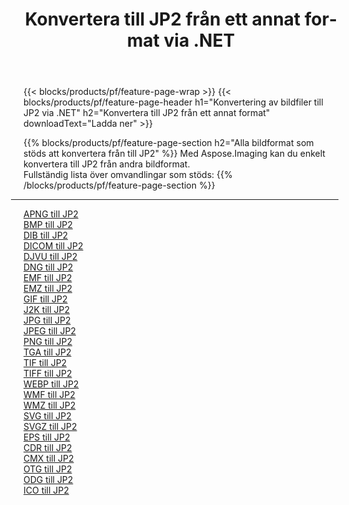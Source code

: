 ﻿---
title: Konvertera till JP2 från ett annat format via .NET 
weight: 3920
url: /sv/net/conversion/to/jp2 
lang: sv
langdirlevel: 2
locales: zh-hans,ja,it,ru,de,es,fr,nl,id,lt,pl,pt,vi,tr,ko,zh-hant,ar,hi,th,sv,cs,uk,he
description: Med Aspose.Imaging kan du enkelt konvertera till JP2 från andra format
---

{{< blocks/products/pf/feature-page-wrap >}}
{{< blocks/products/pf/feature-page-header h1="Konvertering av bildfiler till JP2 via .NET" h2="Konvertera till JP2 från ett annat format" downloadText="Ladda ner" >}}


{{% blocks/products/pf/feature-page-section  h2="Alla bildformat som stöds att konvertera från till JP2" %}}
Med Aspose.Imaging kan du enkelt konvertera till JP2 från andra bildformat.
<br/>
Fullständig lista över omvandlingar som stöds:
{{% /blocks/products/pf/feature-page-section %}}
<div class="container-fluid productfamilypage bg-gray">
    <div class="convertypes bg-gray agp-content section">
        <div class="container">
		<hr style="margin-left:-20px;"/>
		<div class="row other-converters">
		    <div class='col-md-2 other-converter remove-lp remove-rp'><a href="/imaging/sv/net/conversion/apng-to-jp2" >APNG till JP2</a></div>
<div class='col-md-2 other-converter remove-lp remove-rp'><a href="/imaging/sv/net/conversion/bmp-to-jp2" >BMP till JP2</a></div>
<div class='col-md-2 other-converter remove-lp remove-rp'><a href="/imaging/sv/net/conversion/dib-to-jp2" >DIB till JP2</a></div>
<div class='col-md-2 other-converter remove-lp remove-rp'><a href="/imaging/sv/net/conversion/dicom-to-jp2" >DICOM till JP2</a></div>
<div class='col-md-2 other-converter remove-lp remove-rp'><a href="/imaging/sv/net/conversion/djvu-to-jp2" >DJVU till JP2</a></div>
<div class='col-md-2 other-converter remove-lp remove-rp'><a href="/imaging/sv/net/conversion/dng-to-jp2" >DNG till JP2</a></div>
<div class='col-md-2 other-converter remove-lp remove-rp'><a href="/imaging/sv/net/conversion/emf-to-jp2" >EMF till JP2</a></div>
<div class='col-md-2 other-converter remove-lp remove-rp'><a href="/imaging/sv/net/conversion/emz-to-jp2" >EMZ till JP2</a></div>
<div class='col-md-2 other-converter remove-lp remove-rp'><a href="/imaging/sv/net/conversion/gif-to-jp2" >GIF till JP2</a></div>
<div class='col-md-2 other-converter remove-lp remove-rp'><a href="/imaging/sv/net/conversion/j2k-to-jp2" >J2K till JP2</a></div>
<div class='col-md-2 other-converter remove-lp remove-rp'><a href="/imaging/sv/net/conversion/jpg-to-jp2" >JPG till JP2</a></div>
<div class='col-md-2 other-converter remove-lp remove-rp'><a href="/imaging/sv/net/conversion/jpeg-to-jp2" >JPEG till JP2</a></div>
<div class='col-md-2 other-converter remove-lp remove-rp'><a href="/imaging/sv/net/conversion/png-to-jp2" >PNG till JP2</a></div>
<div class='col-md-2 other-converter remove-lp remove-rp'><a href="/imaging/sv/net/conversion/tga-to-jp2" >TGA till JP2</a></div>
<div class='col-md-2 other-converter remove-lp remove-rp'><a href="/imaging/sv/net/conversion/tif-to-jp2" >TIF till JP2</a></div>
<div class='col-md-2 other-converter remove-lp remove-rp'><a href="/imaging/sv/net/conversion/tiff-to-jp2" >TIFF till JP2</a></div>
<div class='col-md-2 other-converter remove-lp remove-rp'><a href="/imaging/sv/net/conversion/webp-to-jp2" >WEBP till JP2</a></div>
<div class='col-md-2 other-converter remove-lp remove-rp'><a href="/imaging/sv/net/conversion/wmf-to-jp2" >WMF till JP2</a></div>
<div class='col-md-2 other-converter remove-lp remove-rp'><a href="/imaging/sv/net/conversion/wmz-to-jp2" >WMZ till JP2</a></div>
<div class='col-md-2 other-converter remove-lp remove-rp'><a href="/imaging/sv/net/conversion/svg-to-jp2" >SVG till JP2</a></div>
<div class='col-md-2 other-converter remove-lp remove-rp'><a href="/imaging/sv/net/conversion/svgz-to-jp2" >SVGZ till JP2</a></div>
<div class='col-md-2 other-converter remove-lp remove-rp'><a href="/imaging/sv/net/conversion/eps-to-jp2" >EPS till JP2</a></div>
<div class='col-md-2 other-converter remove-lp remove-rp'><a href="/imaging/sv/net/conversion/cdr-to-jp2" >CDR till JP2</a></div>
<div class='col-md-2 other-converter remove-lp remove-rp'><a href="/imaging/sv/net/conversion/cmx-to-jp2" >CMX till JP2</a></div>
<div class='col-md-2 other-converter remove-lp remove-rp'><a href="/imaging/sv/net/conversion/otg-to-jp2" >OTG till JP2</a></div>
<div class='col-md-2 other-converter remove-lp remove-rp'><a href="/imaging/sv/net/conversion/odg-to-jp2" >ODG till JP2</a></div>
<div class='col-md-2 other-converter remove-lp remove-rp'><a href="/imaging/sv/net/conversion/ico-to-jp2" >ICO till JP2</a></div>
                </div>
        </div>
    </div>
</div>
<br/>

